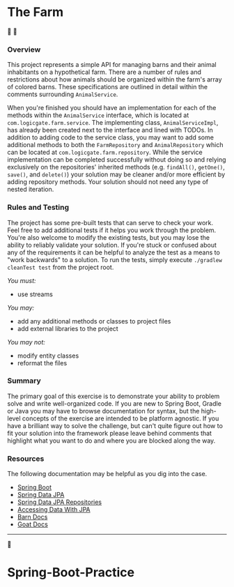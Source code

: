 # The Farm


:pig2: :turkey:


### Overview


This project represents a simple API for managing barns and their animal inhabitants on a hypothetical farm. There are
a number of rules and restrictions about how animals should be organized within the farm's array of colored barns. These
specifications are outlined in detail within the comments surrounding `AnimalService`.


When you're finished you should have an implementation for each of the methods within the `AnimalService` interface,
which is located at `com.logicgate.farm.service`. The implementing class, `AnimalServiceImpl`, has already been created
next to the interface and lined with TODOs. In addition to adding code to the service class, you may want to add some
additional methods to both the `FarmRepository` and `AnimalRepository` which can be located at
`com.logicgate.farm.repository`. While the service implementation can be completed successfully without doing so
and relying exclusively on the repositories' inherited methods (e.g. `findAll()`, `getOne()`, `save()`, and `delete()`)
your solution may be cleaner and/or more efficient by adding repository methods. Your solution should not need any type of nested iteration. 


### Rules and Testing


The project has some pre-built tests that can serve to check your work. Feel free to add additional tests if it helps 
you work through the problem. You're also welcome to modify the existing tests, but you may lose the ability to reliably
validate your solution. If you're stuck or confused about any of the requirements it can be helpful to analyze the test 
as a means to "work backwards" to a solution. To run the tests, simply execute `./gradlew cleanTest test` from the 
project root.

_You must:_
- use streams

_You may:_

- add any additional methods or classes to project files
- add external libraries to the project

_You may not:_

- modify entity classes
- reformat the files 


### Summary


The primary goal of this exercise is to demonstrate your ability to problem solve and write well-organized code. If you
are new to Spring Boot, Gradle or Java you may have to browse documentation for syntax, but the high-level concepts of
the exercise are intended to be platform agnostic. If you have a brilliant way to solve the challenge, but can't quite
figure out how to fit your solution into the framework please leave behind comments that highlight what you want to do
and where you are blocked along the way. 


### Resources


The following documentation may be helpful as you dig into the case.

- [Spring Boot](https://projects.spring.io/spring-boot/)
- [Spring Data JPA](https://docs.spring.io/spring-data/jpa/docs/current/reference/html/)
- [Spring Data JPA Repositories](https://docs.spring.io/spring-data/jpa/docs/current/reference/html/#jpa.repositories)
- [Accessing Data With JPA](https://spring.io/guides/gs/accessing-data-jpa/)
- [Barn Docs](https://en.wikipedia.org/wiki/Barn)
- [Goat Docs](https://twitter.com/EverythingGoats)


---


:goat:
# Spring-Boot-Practice
